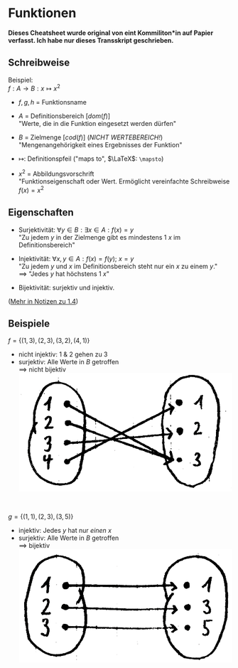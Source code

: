 # Funktionen
**Dieses Cheatsheet wurde original von eint Kommiliton*in auf Papier verfasst. Ich habe nur dieses Transskript geschrieben.**


## Schreibweise
Beispiel:  
$f: A \to B: x \mapsto x^2$

- $f, g, h$ = Funktionsname

- $A$ = Definitionsbereich $[dom(f)]$  
 "Werte, die in die Funktion eingesetzt werden dürfen"

- $B$ = Zielmenge $[cod(f)]$ (*NICHT WERTEBEREICH!*)  
  "Mengenangehörigkeit eines Ergebnisses der Funktion"

- $\mapsto$: Definitionspfeil ("maps to", $\LaTeX$: `\mapsto`)

- $x^2$ = Abbildungsvorschrift  
  "Funktionseigenschaft oder Wert. Ermöglicht vereinfachte Schreibweise $f(x) = x^2$


## Eigenschaften
- Surjektivität: $\forall y \in B: \exists x \in A: f(x) = y$  
  "Zu jedem $y$ in der Zielmenge gibt es mindestens 1 $x$ im Definitionsbereich"

- Injektivität: $\forall x,y \in A: f(x) = f(y)$; $x = y$  
  "Zu jedem $y$ und $x$ im Definitionsbereich steht nur ein $x$ zu einem $y$."  
  $\implies$ "Jedes $y$ hat höchstens 1 $x$"

- Bijektivität: surjektiv und injektiv.

([Mehr in Notizen zu 1.4](./../1.%20Grundbegriffe/1.4_abbildungen.md#eigenschaften-von-funktionen))


## Beispiele
$f = \{(1,3), (2,3), (3,2), (4,1) \}$  
- nicht injektiv: 1 & 2 gehen zu 3  
- surjektiv: Alle Werte in $B$ getroffen   
$\implies$ nicht bijektiv
![](./functions/f.png)

<br>

$g = \{(1,1), (2,3), (3,5) \}$  
- injektiv: Jedes $y$ hat nur *einen* $x$  
- surjektiv: Alle Werte in $B$ getroffen  
$\implies$ bijektiv
![](./functions/g.png)
